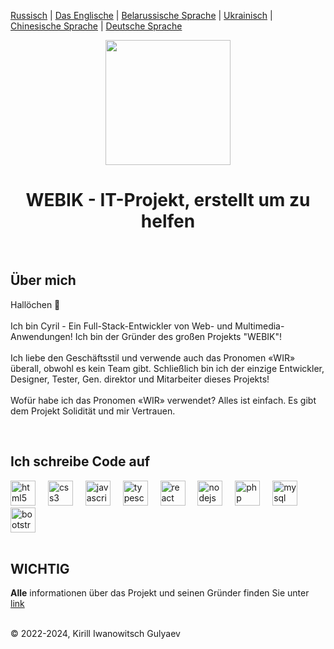 <p><a href="https://github.com/gki-webik/gki-webik/blob/main/README.md">Russisch</a> | <a href="https://github.com/gki-webik/gki-webik/blob/main/README-EN.md">Das Englische</a> | <a href="https://github.com/gki-webik/gki-webik/blob/main/README-BE.md">Belarussische Sprache</a> | <a href="https://github.com/gki-webik/gki-webik/blob/main/UK.md">Ukrainisch</a> | <a href="https://github.com/gki-webik/gki-webik/blob/main/README-ZH.md">Chinesische Sprache</a> | <a href="https://github.com/gki-webik/gki-webik/blob/main/README-DE.md">Deutsche Sprache</a></p>
<div align="center">
  <kbd><img height="200" src="https://gki-webik.ru/files/images/user_ico/Picsart_24-01-16_13-08-02-981%20-%2030.01.24%20-%201706621640%20-%2040831.png"  /></kbd>
</div>
<h1 align="center">WEBIK - IT-Projekt, erstellt um zu helfen</h1>
<br>
<h2 style="text-align: left;">Über mich</h2>
<p style="text-align: left;">Hallöchen 👋<br><br>Ich bin Cyril - Ein Full-Stack-Entwickler von Web- und Multimedia-Anwendungen! Ich bin der Gründer des großen Projekts "WEBIK"!<br><br>Ich liebe den Geschäftsstil und verwende auch das Pronomen «WIR» überall, obwohl es kein Team gibt. Schließlich bin ich der einzige Entwickler, Designer, Tester, Gen. direktor und Mitarbeiter dieses Projekts!<br><br>Wofür habe ich das Pronomen «WIR» verwendet? Alles ist einfach. Es gibt dem Projekt Solidität und mir Vertrauen.</p>
<br>
<h2 style="text-align: left;">Ich schreibe Code auf</h2>
<div style="text-align: left;">
  <img src="https://cdn.jsdelivr.net/gh/devicons/devicon/icons/html5/html5-original.svg" height="40" alt="html5 logo"  />
  <img width="12" />
  <img src="https://cdn.jsdelivr.net/gh/devicons/devicon/icons/css3/css3-original.svg" height="40" alt="css3 logo"  />
  <img width="12" />
  <img src="https://cdn.jsdelivr.net/gh/devicons/devicon/icons/javascript/javascript-original.svg" height="40" alt="javascript logo"  />
  <img width="12" />
  <img src="https://cdn.jsdelivr.net/gh/devicons/devicon/icons/typescript/typescript-original.svg" height="40" alt="typescript logo"  />
  <img width="12" />
  <img src="https://cdn.jsdelivr.net/gh/devicons/devicon/icons/react/react-original.svg" height="40" alt="react logo"  />
  <img width="12" />
  <img src="https://cdn.jsdelivr.net/gh/devicons/devicon/icons/nodejs/nodejs-original.svg" height="40" alt="nodejs logo"  />
  <img width="12" />
  <img src="https://cdn.jsdelivr.net/gh/devicons/devicon/icons/php/php-original.svg" height="40" alt="php logo"  />
  <img width="12" />
  <img src="https://cdn.jsdelivr.net/gh/devicons/devicon/icons/mysql/mysql-original.svg" height="40" alt="mysql logo"  />
  <img width="12" />
  <img src="https://cdn.jsdelivr.net/gh/devicons/devicon/icons/bootstrap/bootstrap-original.svg" height="40" alt="bootstrap logo"  />
</div>
<br>
<h2>WICHTIG</h2>
<p><b>Alle</b> informationen über das Projekt und seinen Gründer finden Sie unter <a href="//gki-webik.ru/wk-data" target="_blank">link</a></p>
<br>
© 2022-2024, Kirill Iwanowitsch Gulyaev
